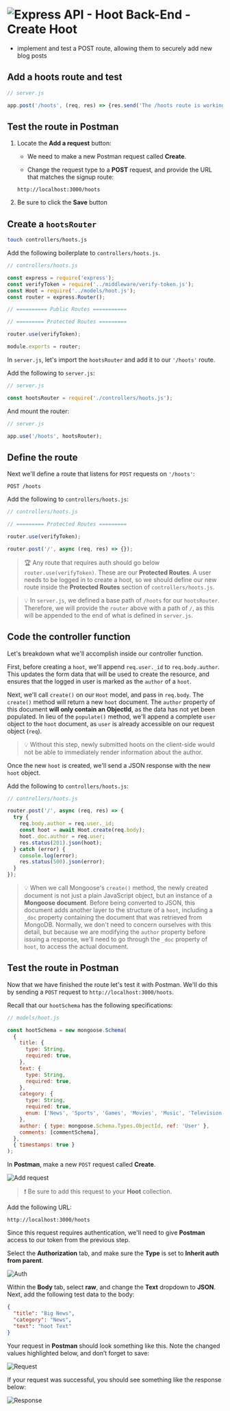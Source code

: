 # ![Express API - Hoot Back-End - Create Hoot](./assets/hero.png)

- implement and test a POST route, allowing them to securely add new blog posts

## Add a hoots route and test

```jsx
// server.js

app.post('/hoots', (req, res) => {res.send('The /hoots route is working'});
```

## Test the route in Postman

1. Locate the **Add a request** button:
    - We need to make a new Postman request called **Create**.

    - Change the request type to a **POST** request, and provide the URL that matches the signup route:

    ```
    http://localhost:3000/hoots
    ```

3. Be sure to click the **Save** button

## Create a `hootsRouter`

```bash
touch controllers/hoots.js
```

Add the following boilerplate to `controllers/hoots.js`.

```jsx
// controllers/hoots.js

const express = require('express');
const verifyToken = require('../middleware/verify-token.js');
const Hoot = require('../models/hoot.js');
const router = express.Router();

// ========== Public Routes ===========

// ========= Protected Routes =========

router.use(verifyToken);

module.exports = router;
```

In `server.js`, let's import the `hootsRouter` and add it to our `'/hoots'` route.

Add the following to `server.js`:

```jsx
// server.js

const hootsRouter = require('./controllers/hoots.js');
```

And mount the router:

```jsx
// server.js

app.use('/hoots', hootsRouter);
```

## Define the route

Next we'll define a route that listens for `POST` requests on `'/hoots'`:

```
POST /hoots
```

Add the following to `controllers/hoots.js`:

```jsx
// controllers/hoots.js

// ========= Protected Routes =========

router.use(verifyToken);

router.post('/', async (req, res) => {});
```

> 🏆 Any route that requires auth should go below `router.use(verifyToken)`. These are our **Protected Routes**. A user needs to be logged in to create a hoot, so we should define our new route inside the **Protected Routes** section of `controllers/hoots.js`.

> 💡 In `server.js`, we defined a base path of `/hoots` for our `hootsRouter`. Therefore, we will provide the `router` above with a path of `/`, as this will be appended to the end of what is defined in `server.js`.

## Code the controller function

Let's breakdown what we'll accomplish inside our controller function.

First, before creating a `hoot`, we'll append `req.user._id` to `req.body.author`. This updates the form data that will be used to create the resource, and ensures that the logged in user is marked as the `author` of a `hoot`.

Next, we'll call `create()` on our `Hoot` model, and pass in `req.body`. The `create()` method will return a new `hoot` document. The `author` property of this document **will only contain an ObjectId**, as the data has not yet been populated. In lieu of the `populate()` method, we'll append a complete `user` object to the `hoot` document, as `user` is already accessible on our request object (`req`).

> 💡 Without this step, newly submitted hoots on the client-side would not be able to immediately render information about the author.

Once the new `hoot` is created, we'll send a JSON response with the new `hoot` object.

Add the following to `controllers/hoots.js`:

```jsx
// controllers/hoots.js

router.post('/', async (req, res) => {
  try {
    req.body.author = req.user._id;
    const hoot = await Hoot.create(req.body);
    hoot._doc.author = req.user;
    res.status(201).json(hoot);
  } catch (error) {
    console.log(error);
    res.status(500).json(error);
  }
});
```

> 💡 When we call Mongoose's `create()` method, the newly created document is not just a plain JavaScript object, but an instance of a **Mongoose document**. Before being converted to JSON, this document adds another layer to the structure of a `hoot`, including a `_doc` property containing the document that was retrieved from MongoDB. Normally, we don't need to concern ourselves with this detail, but because we are modifying the `author` property before issuing a response, we'll need to go through the `_doc` property of `hoot`, to access the actual document.

## Test the route in Postman

Now that we have finished the route let's test it with Postman. We'll do this by sending a `POST` request to `http://localhost:3000/hoots`.

Recall that our `hootSchema` has the following specifications:

```js
// models/hoot.js

const hootSchema = new mongoose.Schema(
  {
    title: {
      type: String,
      required: true,
    },
    text: {
      type: String,
      required: true,
    },
    category: {
      type: String,
      required: true,
      enum: ['News', 'Sports', 'Games', 'Movies', 'Music', 'Television'],
    },
    author: { type: mongoose.Schema.Types.ObjectId, ref: 'User' },
    comments: [commentSchema],
  },
  { timestamps: true }
);
```

In **Postman**, make a new `POST` request called **Create**.

![Add request](./assets/add-request.png)

> ❗ Be sure to add this request to your **Hoot** collection.

Add the following URL:

```
http://localhost:3000/hoots
```

Since this request requires authentication, we'll need to give **Postman** access to our token from the previous step.

Select the **Authorization** tab, and make sure the **Type** is set to **Inherit auth from parent**.

![Auth](./assets/auth.png)

Within the **Body** tab, select **raw**, and change the **Text** dropdown to **JSON**. Next, add the following test data to the body:

```json
{
  "title": "Big News",
  "category": "News",
  "text": "hoot Text"
}
```

Your request in **Postman** should look something like this. Note the changed values highlighted below, and don’t forget to save:

![Request](./assets/request.png)

If your request was successful, you should see something like the response below:

![Response](./assets/response.png)
